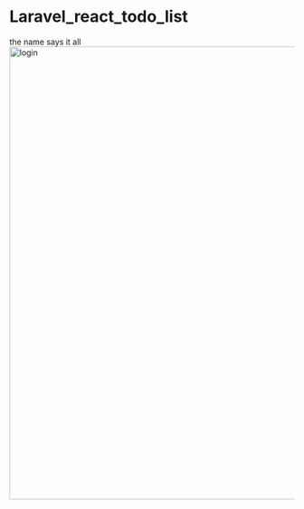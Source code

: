 # Laravel_react_todo_list
the name says it all
<img src="./screenshots/ss.png.png" alt="login" style="display:inline-block;" width="800"/>
